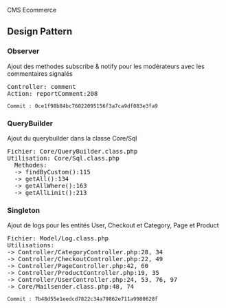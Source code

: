 CMS Ecommerce

<h2>Design Pattern</h2>
<h3>Observer</h3>
Ajout des methodes subscribe & notify pour les modérateurs avec les commentaires signalés<br>
<pre>Controller: comment
Action: reportComment:208</pre>
<code>Commit : 0ce1f98b84bc76022095156f3a7ca9df083e3fa9</code>


<h3>QueryBuilder</h3>
Ajout du querybuilder dans la classe Core/Sql <br>
<pre>Fichier: Core/QueryBuilder.class.php
Utilisation: Core/Sql.class.php
  Methodes: 
  -> findByCustom():115
  -> getAll():134
  -> getAllWhere():163
  -> getAllLimit():213</pre>


<h3>Singleton</h3>
Ajout de logs pour les entités User, Checkout et Category, Page et Product <br>
<pre>Fichier: Model/Log.class.php
Utilisations: 
-> Controller/CategoryController.php:28, 34
-> Controller/CheckoutController.php:22, 49
-> Controller/PageController.php:42, 60
-> Controller/ProductController.php:19, 35
-> Controller/UserController.php:24, 53, 76, 97
-> Core/Mailsender.class.php:48, 74</pre>
<code>Commit : 7b48d55e1eedcd7822c34a79862e711a9980628f</code>
